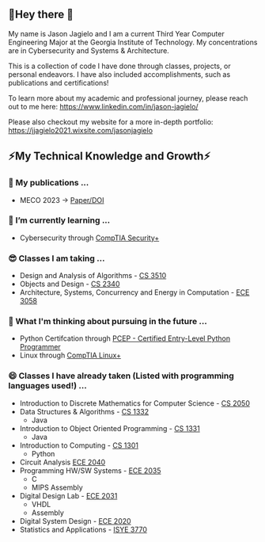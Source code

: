 ## **👋Hey there 👋**

My name is Jason Jagielo and I am a current Third Year Computer Engineering Major at the Georgia Institute of Technology. My concentrations are in Cybersecurity and Systems & Architecture.

This is a collection of code I have done through classes, projects, or personal endeavors. I have also included accomplishments, such as publications and certifications!

To learn more about my academic and professional journey, please reach out to me here: https://www.linkedin.com/in/jason-jagielo/

Please also checkout my website for a more in-depth portfolio: https://jjagielo2021.wixsite.com/jasonjagielo


## ⚡**My Technical Knowledge and Growth**⚡

### 🧐 My publications ...
- MECO 2023 -> [Paper/DOI](https://ieeexplore.ieee.org/document/10155001)

### 🌱 I’m currently learning ...
- Cybersecurity through [CompTIA Security+](https://www.comptia.org/landing/certificationsecurityplus-v1/index.html?utm_compid=cpc-google-paid_search_certs-Security%2B-text_ad-na-security%2B-B2C&gclid=Cj0KCQjwnrmlBhDHARIsADJ5b_m0-BdHwJ2gS-g56mDcz4gDqDLs3YfQnQj2Nj2ZfRe0bPB0zsBb8AsaAqvCEALw_wcB)

### 😎 Classes I am taking ...
- Design and Analysis of Algorithms - [CS 3510](https://gt-student-wiki.org/mediawiki/index.php/CS_3510)
- Objects and Design - [CS 2340](https://gt-student-wiki.org/mediawiki/index.php/CS_2340)
- Architecture, Systems, Concurrency and Energy in Computation - [ECE 3058](https://comparch-resources.ece.gatech.edu/)

### 🤔 What I'm thinking about pursuing in the future ...
- Python Certifcation through [PCEP - Certified Entry-Level Python Programmer](https://pythoninstitute.org/pcep)
- Linux through [CompTIA Linux+](https://www.comptia.org/landing/linuxplus/index.html?utm_compid=cpc-google-paid_search_certs-Linux%2B-text_ad-na-linux%2B-B2C&gclid=Cj0KCQjwnrmlBhDHARIsADJ5b_mKpE9G3PqBLEyKhRkVq6dk30-mfLwUfH6Orc87QW2cx3I9O701mZQaAh0fEALw_wcB)

### 😄 Classes I have already taken (Listed with programming languages used!) ...
- Introduction to Discrete Mathematics for Computer Science - [CS 2050](https://gt-student-wiki.org/mediawiki/index.php/CS_2050)
- Data Structures & Algorithms - [CS 1332](https://gt-student-wiki.org/mediawiki/index.php/CS_1332)
  - Java
- Introduction to Object Oriented Programming - [CS 1331](https://gt-student-wiki.org/mediawiki/index.php/CS_1331)
  - Java
- Introduction to Computing - [CS 1301](https://gt-student-wiki.org/mediawiki/index.php/CS_1301)
  - Python
- Circuit Analysis [ECE 2040](https://gt-student-wiki.org/mediawiki/index.php/ECE_2040)
- Programming HW/SW Systems - [ECE 2035](https://gt-student-wiki.org/mediawiki/index.php/ECE_2035)
  - C
  - MIPS Assembly
- Digital Design Lab - [ECE 2031](https://gt-student-wiki.org/mediawiki/index.php/ECE_2031)
  - VHDL
  - Assembly
- Digital System Design - [ECE 2020](https://gt-student-wiki.org/mediawiki/index.php/ECE_2020)
- Statistics and Applications - [ISYE 3770](https://gt-student-wiki.org/mediawiki/index.php/ISYE_3770)
<!--
**jjagielo/jjagielo** is a ✨ _special_ ✨ repository because its `README.md` (this file) appears on your GitHub profile.

Here are some ideas to get you started:

- 🔭 I’m currently working on ...
- 🌱 I’m currently learning ...
- 👯 I’m looking to collaborate on ...
- 🤔 I’m looking for help with ...
- 💬 Ask me about ...
- 📫 How to reach me: ...
- 😄 Pronouns: ...
- ⚡ Fun fact: ...
-->
